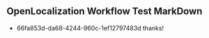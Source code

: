 ## OpenLocalization Workflow Test MarkDown
* 66fa853d-da68-4244-960c-1ef12797483d 
thanks!<!--HONumber=Mar16_HO3-->
